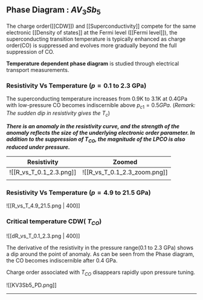 ## Phase Diagram : $AV_3Sb_5$
The charge order([[CDW]]) and [[Superconductivity]] compete for the same electronic [[Density of states]] at the Fermi level ([[Fermi level]]), the superconducting transition temperature is typically enhanced as charge order(CO) is suppressed and evolves more gradually beyond the full suppression of CO. 

**Temperature dependent phase diagram** is studied through electrical transport measurements. 

### Resistivity Vs Temperature ($p = 0.1 \ \text{to} \ 2.3 \ \text{GPa}$)
The superconducting temperature increases from 0.9K to 3.1K at 0.4GPa with low-pressure CO becomes indiscernible above $p_{c1} = 0.5 GPa$. (*Remark: The sudden dip in resistivity gives the $T_c$*)

***There is an anomaly in the resistivity curve, and the strength of the anomaly reflects the size of the underlying electronic order parameter. In addition to the suppression of $T_{CO}$, the magnitude of the LPCO is also reduced under pressure.***

| Resistivity              | Zoomed                       |
| ----------------------- | ---------------------------- |
| ![[R_vs_T_0.1_2.3.png]] | ![[R_vs_T_0.1_2.3_zoom.png]] |
|                         |                              |

### Resistivity Vs Temperature ($p = 4.9 \ \text{to} \ 21.5 \ \text{GPa}$)
![[R_vs_T_4.9_21.5.png | 400]]

### Critical temperature CDW( $T_{CO}$)
![[dR_vs_T_0.1_2.3.png | 400]]

The derivative of the resistivity in the pressure range(0.1 to 2.3 GPa) shows a dip around the point of anomaly. As can be seen from the Phase diagram, the CO becomes indiscernible after 0.4 GPa. 

Charge order associated with $T_{CO}$ disappears rapidly upon pressure tuning. 

![[KV3Sb5_PD.png]]

---


